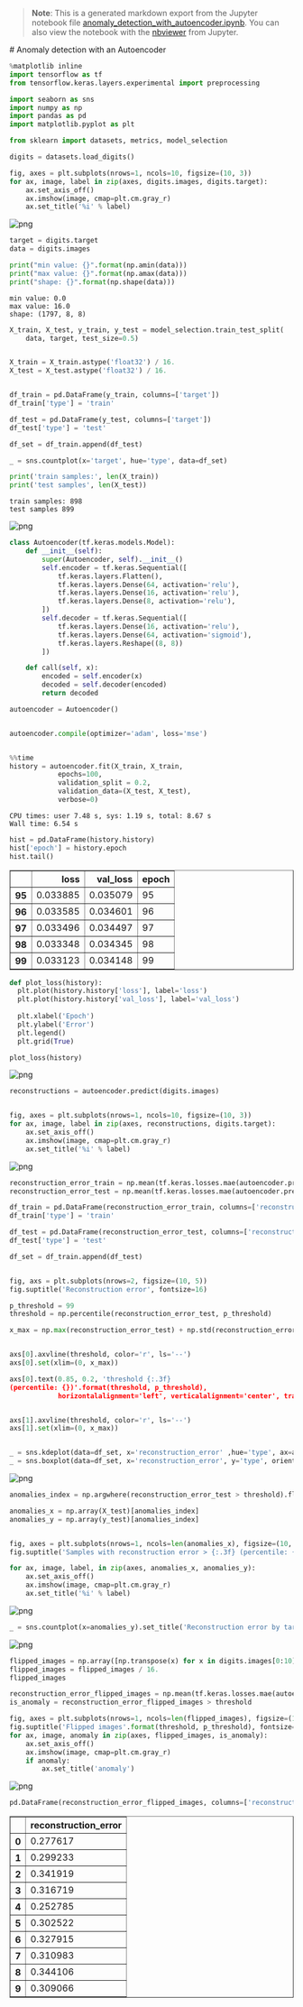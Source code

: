 >**Note**: This is a generated markdown export from the Jupyter notebook file [anomaly_detection_with_autoencoder.ipynb](anomaly_detection_with_autoencoder.ipynb).
>You can also view the notebook with the [nbviewer](https://nbviewer.jupyter.org/github/rueedlinger/machine-learning-snippets/blob/master/notebooks/unsupervised/neural_net/anomaly_detection_with_autoencoder.ipynb) from Jupyter. 

# Anomaly detection with an Autoencoder


```python
%matplotlib inline
import tensorflow as tf
from tensorflow.keras.layers.experimental import preprocessing

import seaborn as sns
import numpy as np
import pandas as pd
import matplotlib.pyplot as plt

from sklearn import datasets, metrics, model_selection
```


```python
digits = datasets.load_digits()

fig, axes = plt.subplots(nrows=1, ncols=10, figsize=(10, 3))
for ax, image, label in zip(axes, digits.images, digits.target):
    ax.set_axis_off()
    ax.imshow(image, cmap=plt.cm.gray_r)
    ax.set_title('%i' % label)
```


    
![png](anomaly_detection_with_autoencoder_files/anomaly_detection_with_autoencoder_2_0.png)
    



```python
target = digits.target
data = digits.images

print("min value: {}".format(np.amin(data)))
print("max value: {}".format(np.amax(data)))
print("shape: {}".format(np.shape(data)))
```

    min value: 0.0
    max value: 16.0
    shape: (1797, 8, 8)



```python
X_train, X_test, y_train, y_test = model_selection.train_test_split(
    data, target, test_size=0.5)


X_train = X_train.astype('float32') / 16.
X_test = X_test.astype('float32') / 16.


df_train = pd.DataFrame(y_train, columns=['target'])
df_train['type'] = 'train'

df_test = pd.DataFrame(y_test, columns=['target'])
df_test['type'] = 'test'

df_set = df_train.append(df_test)

_ = sns.countplot(x='target', hue='type', data=df_set)     

print('train samples:', len(X_train))
print('test samples', len(X_test))
```

    train samples: 898
    test samples 899



    
![png](anomaly_detection_with_autoencoder_files/anomaly_detection_with_autoencoder_4_1.png)
    



```python
class Autoencoder(tf.keras.models.Model):
    def __init__(self):
        super(Autoencoder, self).__init__()
        self.encoder = tf.keras.Sequential([
            tf.keras.layers.Flatten(),
            tf.keras.layers.Dense(64, activation='relu'),
            tf.keras.layers.Dense(16, activation='relu'),
            tf.keras.layers.Dense(8, activation='relu'),
        ])
        self.decoder = tf.keras.Sequential([
            tf.keras.layers.Dense(16, activation='relu'),
            tf.keras.layers.Dense(64, activation='sigmoid'),
            tf.keras.layers.Reshape((8, 8))
        ])

    def call(self, x):
        encoded = self.encoder(x)
        decoded = self.decoder(encoded)
        return decoded

autoencoder = Autoencoder()


autoencoder.compile(optimizer='adam', loss='mse')



```


```python
%%time
history = autoencoder.fit(X_train, X_train,
            epochs=100,
            validation_split = 0.2,
            validation_data=(X_test, X_test),
            verbose=0)

```

    CPU times: user 7.48 s, sys: 1.19 s, total: 8.67 s
    Wall time: 6.54 s



```python
hist = pd.DataFrame(history.history)
hist['epoch'] = history.epoch
hist.tail()
```




<div>
<table border="1" class="dataframe">
  <thead>
    <tr style="text-align: right;">
      <th></th>
      <th>loss</th>
      <th>val_loss</th>
      <th>epoch</th>
    </tr>
  </thead>
  <tbody>
    <tr>
      <th>95</th>
      <td>0.033885</td>
      <td>0.035079</td>
      <td>95</td>
    </tr>
    <tr>
      <th>96</th>
      <td>0.033585</td>
      <td>0.034601</td>
      <td>96</td>
    </tr>
    <tr>
      <th>97</th>
      <td>0.033496</td>
      <td>0.034497</td>
      <td>97</td>
    </tr>
    <tr>
      <th>98</th>
      <td>0.033348</td>
      <td>0.034345</td>
      <td>98</td>
    </tr>
    <tr>
      <th>99</th>
      <td>0.033123</td>
      <td>0.034148</td>
      <td>99</td>
    </tr>
  </tbody>
</table>
</div>




```python
def plot_loss(history):
  plt.plot(history.history['loss'], label='loss')
  plt.plot(history.history['val_loss'], label='val_loss')
  
  plt.xlabel('Epoch')
  plt.ylabel('Error')
  plt.legend()
  plt.grid(True)

plot_loss(history)
```


    
![png](anomaly_detection_with_autoencoder_files/anomaly_detection_with_autoencoder_8_0.png)
    



```python
reconstructions = autoencoder.predict(digits.images)


fig, axes = plt.subplots(nrows=1, ncols=10, figsize=(10, 3))
for ax, image, label in zip(axes, reconstructions, digits.target):
    ax.set_axis_off()
    ax.imshow(image, cmap=plt.cm.gray_r)
    ax.set_title('%i' % label)
```


    
![png](anomaly_detection_with_autoencoder_files/anomaly_detection_with_autoencoder_9_0.png)
    



```python
reconstruction_error_train = np.mean(tf.keras.losses.mae(autoencoder.predict(X_train), X_train), axis=-1)
reconstruction_error_test = np.mean(tf.keras.losses.mae(autoencoder.predict(X_test), X_test), axis=-1)

df_train = pd.DataFrame(reconstruction_error_train, columns=['reconstruction_error'])
df_train['type'] = 'train'

df_test = pd.DataFrame(reconstruction_error_test, columns=['reconstruction_error'])
df_test['type'] = 'test'

df_set = df_train.append(df_test)


fig, axs = plt.subplots(nrows=2, figsize=(10, 5))
fig.suptitle('Reconstruction error', fontsize=16)

p_threshold = 99
threshold = np.percentile(reconstruction_error_test, p_threshold)

x_max = np.max(reconstruction_error_test) + np.std(reconstruction_error_test)


axs[0].axvline(threshold, color='r', ls='--')
axs[0].set(xlim=(0, x_max))

axs[0].text(0.85, 0.2, 'threshold {:.3f}
(percentile: {})'.format(threshold, p_threshold), 
            horizontalalignment='left', verticalalignment='center', transform=axs[0].transAxes)


axs[1].axvline(threshold, color='r', ls='--')
axs[1].set(xlim=(0, x_max))


_ = sns.kdeplot(data=df_set, x='reconstruction_error' ,hue='type', ax=axs[0])
_ = sns.boxplot(data=df_set, x='reconstruction_error', y='type', orient='h', ax=axs[1])


```


    
![png](anomaly_detection_with_autoencoder_files/anomaly_detection_with_autoencoder_10_0.png)
    



```python
anomalies_index = np.argwhere(reconstruction_error_test > threshold).flatten()

anomalies_x = np.array(X_test)[anomalies_index] 
anomalies_y = np.array(y_test)[anomalies_index] 


fig, axes = plt.subplots(nrows=1, ncols=len(anomalies_x), figsize=(10, 3))
fig.suptitle('Samples with reconstruction error > {:.3f} (percentile: {})'.format(threshold, p_threshold), fontsize=16)

for ax, image, label, in zip(axes, anomalies_x, anomalies_y):
    ax.set_axis_off()
    ax.imshow(image, cmap=plt.cm.gray_r)
    ax.set_title('%i' % label)

```


    
![png](anomaly_detection_with_autoencoder_files/anomaly_detection_with_autoencoder_11_0.png)
    



```python
_ = sns.countplot(x=anomalies_y).set_title('Reconstruction error by target')     
```


    
![png](anomaly_detection_with_autoencoder_files/anomaly_detection_with_autoencoder_12_0.png)
    



```python
flipped_images = np.array([np.transpose(x) for x in digits.images[0:10]])
flipped_images = flipped_images / 16.
flipped_images

reconstruction_error_flipped_images = np.mean(tf.keras.losses.mae(autoencoder.predict(flipped_images), flipped_images), axis=-1) 
is_anomaly = reconstruction_error_flipped_images > threshold
```


```python
fig, axes = plt.subplots(nrows=1, ncols=len(flipped_images), figsize=(10, 2))
fig.suptitle('Flipped images'.format(threshold, p_threshold), fontsize=16)
for ax, image, anomaly in zip(axes, flipped_images, is_anomaly):
    ax.set_axis_off()
    ax.imshow(image, cmap=plt.cm.gray_r)
    if anomaly:
        ax.set_title('anomaly')
```


    
![png](anomaly_detection_with_autoencoder_files/anomaly_detection_with_autoencoder_14_0.png)
    



```python
pd.DataFrame(reconstruction_error_flipped_images, columns=['reconstruction_error'])
```




<div>
<table border="1" class="dataframe">
  <thead>
    <tr style="text-align: right;">
      <th></th>
      <th>reconstruction_error</th>
    </tr>
  </thead>
  <tbody>
    <tr>
      <th>0</th>
      <td>0.277617</td>
    </tr>
    <tr>
      <th>1</th>
      <td>0.299233</td>
    </tr>
    <tr>
      <th>2</th>
      <td>0.341919</td>
    </tr>
    <tr>
      <th>3</th>
      <td>0.316719</td>
    </tr>
    <tr>
      <th>4</th>
      <td>0.252785</td>
    </tr>
    <tr>
      <th>5</th>
      <td>0.302522</td>
    </tr>
    <tr>
      <th>6</th>
      <td>0.327915</td>
    </tr>
    <tr>
      <th>7</th>
      <td>0.310983</td>
    </tr>
    <tr>
      <th>8</th>
      <td>0.344106</td>
    </tr>
    <tr>
      <th>9</th>
      <td>0.309066</td>
    </tr>
  </tbody>
</table>
</div>
